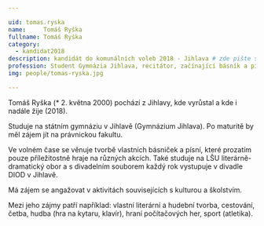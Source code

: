 ```yaml
---

uid: tomas.ryska       
name:     Tomáš Ryška    
fullname: Tomáš Ryška     
category:
  - kandidat2018        
description: kandidát do komunálních voleb 2018 - Jihlava # zde pište svoji pozici v rámci Pirátů, nečlenové například " kandidát v komunálních volbách 2018 - Třebíč"
profession: Student Gymnázia Jihlava, recitátor, začínající básník a písničkář, amatérský herec
img: people/tomas-ryska.jpg

---
```


Tomáš Ryška (* 2. května 2000) pochází z Jihlavy, kde vyrůstal a kde i nadále žije (2018).

Studuje na státním gymnáziu v Jihlavě (Gymnázium Jihlava). Po maturitě by měl zájem jít na právnickou fakultu.

Ve volném čase se věnuje tvorbě vlastních básniček a písní, které prozatím pouze příležitostně hraje na různých akcích. Také studuje na LŠU literárně-dramatický obor a s divadelním souborem každý rok vystupuje v divadle DIOD v Jihlavě.

Má zájem se angažovat v aktivitách souvisejících s kulturou a školstvím.

Mezi jeho zájmy patří například: vlastní literární a hudební tvorba, cestování, četba, hudba (hra na kytaru, klavír), hraní počítačových her, sport (atletika).


